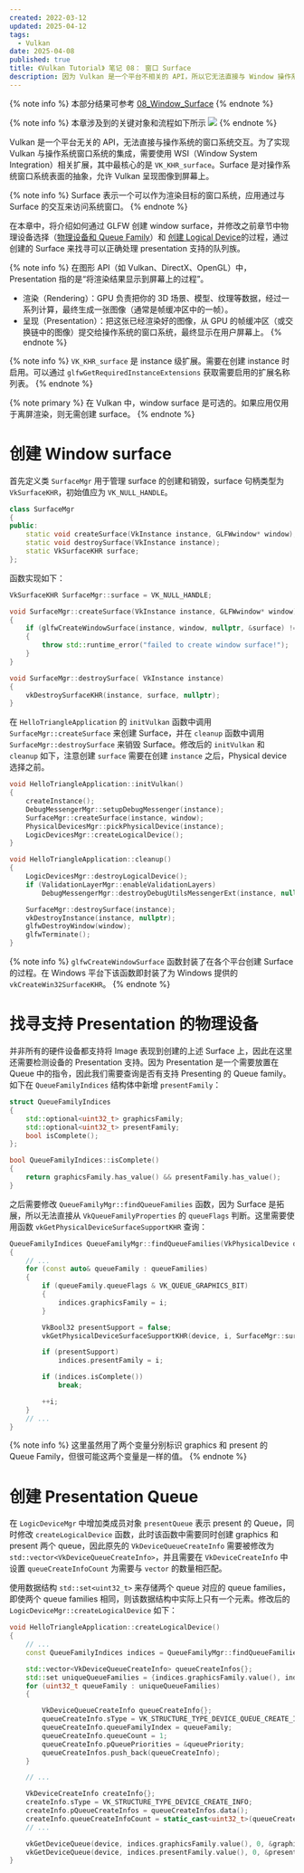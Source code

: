 ```yaml
---
created: 2022-03-12
updated: 2025-04-12
tags:
  - Vulkan
date: 2025-04-08
published: true
title: 《Vulkan Tutorial》 笔记 08： 窗口 Surface
description: 因为 Vulkan 是一个平台不相关的 API，所以它无法直接与 Window 操作系统交互。为了建立 Vulkan 和 Window 操作系统之间的连接，就需要使用 `WSI（Window System Integration）` 拓展，其中最关键的就是 Surface。在本节中，会首先创建 Surface，并通过该 Surface 查询可以正确处理 Presentation 的队列族和队列。
---
```


{% note info %}
本部分结果可参考 [08_Window_Surface](https://github.com/xuejiaW/LearnVulkan/tree/main/_08_Window_Surface)
{% endnote %}

{% note info %}
本章涉及到的关键对象和流程如下所示
![](/ch_08_window_surface/windowsurface.excalidraw.svg)
{% endnote %}

Vulkan 是一个平台无关的 API，无法直接与操作系统的窗口系统交互。为了实现 Vulkan 与操作系统窗口系统的集成，需要使用 WSI（Window System Integration）相关扩展，其中最核心的是 `VK_KHR_surface`。Surface 是对操作系统窗口系统表面的抽象，允许 Vulkan 呈现图像到屏幕上。

{% note info %}
Surface 表示一个可以作为渲染目标的窗口系统，应用通过与 Surface 的交互来访问系统窗口。
{% endnote %}

在本章中，将介绍如何通过 GLFW 创建 window surface，并修改之前章节中物理设备选择（[物理设备和 Queue Family](/ch_06_physical_devices_and_queue_families/#选择物理设备和_queue_family)）和 [创建 Logical Device](/ch_07_logical_device_and_queues/#创建_logical_device)的过程，通过创建的 Surface 来找寻可以正确处理 presentation 支持的队列族。

{% note info %}
在图形 API（如 Vulkan、DirectX、OpenGL）中，Presentation 指的是“将渲染结果显示到屏幕上的过程”。
- 渲染（Rendering）：GPU 负责把你的 3D 场景、模型、纹理等数据，经过一系列计算，最终生成一张图像（通常是帧缓冲区中的一帧）。
- 呈现（Presentation）：把这张已经渲染好的图像，从 GPU 的帧缓冲区（或交换链中的图像）提交给操作系统的窗口系统，最终显示在用户屏幕上。
{% endnote %}


{% note info %}
`VK_KHR_surface` 是 instance 级扩展。需要在创建 instance 时启用。可以通过 `glfwGetRequiredInstanceExtensions` 获取需要启用的扩展名称列表。
{% endnote %}

{% note primary %}
在 Vulkan 中，window surface 是可选的。如果应用仅用于离屏渲染，则无需创建 surface。
{% endnote %}

# 创建 Window surface

首先定义类 `SurfaceMgr` 用于管理 surface 的创建和销毁，surface 句柄类型为 `VkSurfaceKHR`，初始值应为 `VK_NULL_HANDLE`。

```cpp
class SurfaceMgr
{
public:
    static void createSurface(VkInstance instance, GLFWwindow* window);
    static void destroySurface(VkInstance instance);
    static VkSurfaceKHR surface;
};
```

函数实现如下：

```cpp
VkSurfaceKHR SurfaceMgr::surface = VK_NULL_HANDLE;

void SurfaceMgr::createSurface(VkInstance instance, GLFWwindow* window)
{
    if (glfwCreateWindowSurface(instance, window, nullptr, &surface) != VK_SUCCESS)
    {
        throw std::runtime_error("failed to create window surface!");
    }
}

void SurfaceMgr::destroySurface( VkInstance instance)
{
    vkDestroySurfaceKHR(instance, surface, nullptr);
}
```

在 `HelloTriangleApplication` 的 `initVulkan` 函数中调用 `SurfaceMgr::createSurface` 来创建 Surface，并在 `cleanup` 函数中调用 `SurfaceMgr::destroySurface` 来销毁 Surface。修改后的 `initVulkan` 和 `cleanup` 如下，注意创建 `surface` 需要在创建 `instance` 之后，Physical device 选择之前。

```cpp
void HelloTriangleApplication::initVulkan()
{
    createInstance();
    DebugMessengerMgr::setupDebugMessenger(instance);
    SurfaceMgr::createSurface(instance, window);
    PhysicalDevicesMgr::pickPhysicalDevice(instance);
    LogicDevicesMgr::createLogicalDevice();
}

void HelloTriangleApplication::cleanup()
{
    LogicDevicesMgr::destroyLogicalDevice();
    if (ValidationLayerMgr::enableValidationLayers)
        DebugMessengerMgr::destroyDebugUtilsMessengerExt(instance, nullptr);

    SurfaceMgr::destroySurface(instance);
    vkDestroyInstance(instance, nullptr);
    glfwDestroyWindow(window);
    glfwTerminate();
}
```

{% note info %}
`glfwCreateWindowSurface` 函数封装了在各个平台创建 Surface 的过程。在 Windows 平台下该函数即封装了为 Windows 提供的 `vkCreateWin32SurfaceKHR`。
{% endnote %}

# 找寻支持 Presentation 的物理设备

并非所有的硬件设备都支持将 Image 表现到创建的上述 Surface 上，因此在这里还需要检测设备的 Presentation 支持。因为 Presentation 是一个需要放置在 Queue 中的指令，因此我们需要查询是否有支持 Presenting 的 Queue family。如下在 `QueueFamilyIndices` 结构体中新增 `presentFamily`：
```cpp
struct QueueFamilyIndices
{
    std::optional<uint32_t> graphicsFamily;
    std::optional<uint32_t> presentFamily;
    bool isComplete();
};

bool QueueFamilyIndices::isComplete()
{
    return graphicsFamily.has_value() && presentFamily.has_value();
}
```

之后需要修改 `QueueFamilyMgr::findQueueFamilies` 函数，因为 Surface 是拓展，所以无法直接从 `VkQueueFamilyProperties` 的 `queueFlags` 判断。这里需要使用函数 `vkGetPhysicalDeviceSurfaceSupportKHR` 查询：
```cpp
QueueFamilyIndices QueueFamilyMgr::findQueueFamilies(VkPhysicalDevice device)
{
    // ...
    for (const auto& queueFamily : queueFamilies)
    {
        if (queueFamily.queueFlags & VK_QUEUE_GRAPHICS_BIT)
        {
            indices.graphicsFamily = i;
        }

        VkBool32 presentSupport = false;
        vkGetPhysicalDeviceSurfaceSupportKHR(device, i, SurfaceMgr::surface, &presentSupport);

        if (presentSupport)
            indices.presentFamily = i;

        if (indices.isComplete())
            break;

        ++i;
    }
    // ... 
}
```

{% note info %}
这里虽然用了两个变量分别标识 graphics 和 present 的 Queue Family，但很可能这两个变量是一样的值。
{% endnote %}

# 创建 Presentation Queue

在 `LogicDeviceMgr` 中增加类成员对象 `presentQueue` 表示 present 的 Queue，同时修改 `createLogicalDevice` 函数，此时该函数中需要同时创建 graphics 和 present 两个 queue，因此原先的 `VkDeviceQueueCreateInfo` 需要被修改为 `std::vector<VkDeviceQueueCreateInfo>`，并且需要在 `VkDeviceCreateInfo` 中设置 `queueCreateInfoCount` 为需要与 `vector` 的数量相匹配。

使用数据结构 `std::set<uint32_t>` 来存储两个 queue 对应的 queue families，即使两个 queue families 相同，则该数据结构中实际上只有一个元素。修改后的 `LogicDeviceMgr::createLogicalDevice` 如下：


```cpp
void HelloTriangleApplication::createLogicalDevice()
{
    // ...
    const QueueFamilyIndices indices = QueueFamilyMgr::findQueueFamilies(PhysicalDevicesMgr::physicalDevice);

    std::vector<VkDeviceQueueCreateInfo> queueCreateInfos{};
    std::set uniqueQueueFamilies = {indices.graphicsFamily.value(), indices.presentFamily.value()};
    for (uint32_t queueFamily : uniqueQueueFamilies)
    {

        VkDeviceQueueCreateInfo queueCreateInfo{};
        queueCreateInfo.sType = VK_STRUCTURE_TYPE_DEVICE_QUEUE_CREATE_INFO;
        queueCreateInfo.queueFamilyIndex = queueFamily;
        queueCreateInfo.queueCount = 1;
        queueCreateInfo.pQueuePriorities = &queuePriority;
        queueCreateInfos.push_back(queueCreateInfo);
    }

    // ...

    VkDeviceCreateInfo createInfo{};
    createInfo.sType = VK_STRUCTURE_TYPE_DEVICE_CREATE_INFO;
    createInfo.pQueueCreateInfos = queueCreateInfos.data();
    createInfo.queueCreateInfoCount = static_cast<uint32_t>(queueCreateInfos.size());
    // ...

    vkGetDeviceQueue(device, indices.graphicsFamily.value(), 0, &graphicsQueue);
    vkGetDeviceQueue(device, indices.presentFamily.value(), 0, &presentQueue);
}
```

